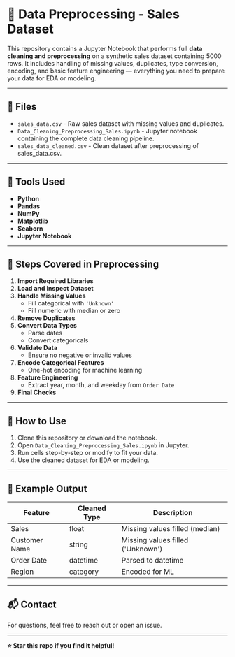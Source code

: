 # 🧹 Data Preprocessing - Sales Dataset

This repository contains a Jupyter Notebook that performs full **data cleaning and preprocessing** on a synthetic sales dataset containing 5000 rows. It includes handling of missing values, duplicates, type conversion, encoding, and basic feature engineering — everything you need to prepare your data for EDA or modeling.

---

## 📁 Files

- `sales_data.csv` - Raw sales dataset with missing values and duplicates.
- `Data_Cleaning_Preprocessing_Sales.ipynb` - Jupyter notebook containing the complete data cleaning pipeline.
- `sales_data_cleaned.csv` - Clean dataset after preprocessing of sales_data.csv.

---

## 🧰 Tools Used

- **Python**
- **Pandas**
- **NumPy**
- **Matplotlib**
- **Seaborn**
- **Jupyter Notebook**

---

## 🚀 Steps Covered in Preprocessing

1. **Import Required Libraries**
2. **Load and Inspect Dataset**
3. **Handle Missing Values**
   - Fill categorical with `'Unknown'`
   - Fill numeric with median or zero
4. **Remove Duplicates**
5. **Convert Data Types**
   - Parse dates
   - Convert categoricals
6. **Validate Data**
   - Ensure no negative or invalid values
7. **Encode Categorical Features**
   - One-hot encoding for machine learning
8. **Feature Engineering**
   - Extract year, month, and weekday from `Order Date`
9. **Final Checks**

---

## 📝 How to Use

1. Clone this repository or download the notebook.
2. Open `Data_Cleaning_Preprocessing_Sales.ipynb` in Jupyter.
3. Run cells step-by-step or modify to fit your data.
4. Use the cleaned dataset for EDA or modeling.

---

## 📌 Example Output

| Feature       | Cleaned Type | Description                  |
|---------------|---------------|------------------------------|
| Sales         | float          | Missing values filled (median) |
| Customer Name | string         | Missing values filled ('Unknown') |
| Order Date    | datetime       | Parsed to datetime            |
| Region        | category       | Encoded for ML                |

---

## 📬 Contact

For questions, feel free to reach out or open an issue.

---

**⭐️ Star this repo if you find it helpful!**
